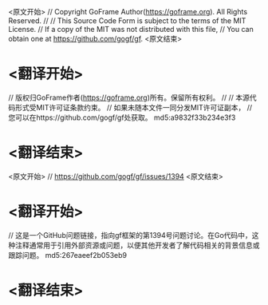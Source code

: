 
<原文开始>
// Copyright GoFrame Author(https://goframe.org). All Rights Reserved.
//
// This Source Code Form is subject to the terms of the MIT License.
// If a copy of the MIT was not distributed with this file,
// You can obtain one at https://github.com/gogf/gf.
<原文结束>

# <翻译开始>
// 版权归GoFrame作者(https://goframe.org)所有。保留所有权利。
//
// 本源代码形式受MIT许可证条款约束。
// 如果未随本文件一同分发MIT许可证副本，
// 您可以在https://github.com/gogf/gf处获取。 md5:a9832f33b234e3f3
# <翻译结束>


<原文开始>
// https://github.com/gogf/gf/issues/1394
<原文结束>

# <翻译开始>
// 这是一个GitHub问题链接，指向gf框架的第1394号问题讨论。在Go代码中，这种注释通常用于引用外部资源或问题，以便其他开发者了解代码相关的背景信息或跟踪问题。 md5:267eaeef2b053eb9
# <翻译结束>

